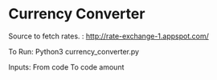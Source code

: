 # Currency Converter

Source to fetch rates. : http://rate-exchange-1.appspot.com/ 

To Run:
Python3 currency_converter.py

Inputs: 
From code
To code
amount
